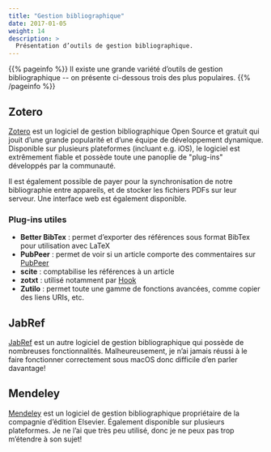 ```yaml
---
title: "Gestion bibliographique"
date: 2017-01-05
weight: 14
description: >
  Présentation d’outils de gestion bibliographique.
---
```


{{% pageinfo %}}
Il existe une grande variété d’outils de gestion bibliographique -- on présente ci-dessous trois des plus populaires.
{{% /pageinfo %}}

## Zotero

[Zotero](https://www.zotero.org) est un logiciel de gestion bibliographique Open Source et gratuit qui jouit d’une grande popularité et d’une équipe de développement dynamique. Disponible sur plusieurs plateformes (incluant e.g. iOS), le logiciel est extrêmement fiable et possède toute une panoplie de "plug-ins" développés par la communauté.

Il est également possible de payer pour la synchronisation de notre bibliographie entre appareils, et de stocker les fichiers PDFs sur leur serveur. Une interface web est également disponible.

### Plug-ins utiles

* **Better BibTex** : permet d’exporter des références sous format BibTex pour utilisation avec LaTeX
* **PubPeer** : permet de voir si un article comporte des commentaires sur [PubPeer](https://pubpeer.com)
* **scite** : comptabilise les références à un article
* **zotxt** : utilisé notamment par [Hook](../../outils/autres-outils#hook)
* **Zutilo** : permet toute une gamme de fonctions avancées, comme copier des liens URIs, etc.

## JabRef

[JabRef](https://www.jabref.org) est un autre logiciel de gestion bibliographique qui possède de nombreuses fonctionnalités. Malheureusement, je n’ai jamais réussi à le faire fonctionner correctement sous macOS donc difficile d’en parler davantage!

## Mendeley

[Mendeley](https://www.mendeley.com) est un logiciel de gestion bibliographique propriétaire de la compagnie d’édition Elsevier. Également disponible sur plusieurs plateformes. Je ne l’ai que très peu utilisé, donc je ne peux pas trop m’étendre à son sujet!
